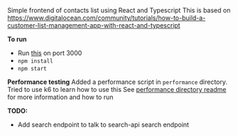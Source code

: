 Simple frontend of contacts list using React and Typescript
This is based on https://www.digitalocean.com/community/tutorials/how-to-build-a-customer-list-management-app-with-react-and-typescript 

**To run**
- Run [this](https://github.com/jamtay/express-typescript-learning) on port 3000
- `npm install`
- `npm start`

**Performance testing**
Added a performance script in `performance` directory. Tried to use k6 to learn how to use this
See [performance directory readme](./performance/README.md) for more information and how to run 

**TODO:** 
- Add search endpoint to talk to search-api search endpoint